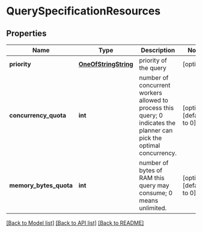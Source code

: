 # QuerySpecificationResources

## Properties
Name | Type | Description | Notes
------------ | ------------- | ------------- | -------------
**priority** | [**OneOfStringString**](OneOfStringString.md) | priority of the query | [optional] 
**concurrency_quota** | **int** | number of concurrent workers allowed to process this query; 0 indicates the planner can pick the optimal concurrency. | [optional] [default to 0]
**memory_bytes_quota** | **int** | number of bytes of RAM this query may consume; 0 means unlimited. | [optional] [default to 0]

[[Back to Model list]](../README.md#documentation-for-models) [[Back to API list]](../README.md#documentation-for-api-endpoints) [[Back to README]](../README.md)


